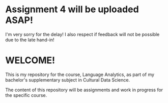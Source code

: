 # Assignment 4 will be uploaded ASAP!
I'm very sorry for the delay!
I also respect if feedback will not be possible due to the late hand-in!

# WELCOME!
This is my repository for the course, Language Analytics, as part of my bachelor's supplementary subject in Cultural Data Science.

The content of this repository will be assignments and work in progress for the specific course.
